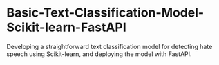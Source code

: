 # Basic-Text-Classification-Model-Scikit-learn-FastAPI
Developing a straightforward text classification model for detecting hate speech using Scikit-learn, and deploying the model with FastAPI.

